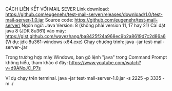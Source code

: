 CÁCH LIÊN KẾT VỚI MAIL SEVER 
Link download: https://github.com/eugenehr/test-mail-server/releases/download/1.0/test-mail-server-1.0.jar
Source code: https://github.com/eugenehr/test-mail-server/
Ngôn ngữ: Java
Version: 8 (không phải version 11, 17 hay 21)
Cài đặt java 8 (JDK 8u361) vào máy: https://gist.github.com/wavezhang/ba8425f24a968ec9b2a8619d7c2d86a6  (Ví dụ: jdk-8u361-windows-x64.exe)
Chạy chương trình: java -jar test-mail-server-<version>.jar <args>

Trong trường hợp máy Windows, bạn gõ lệnh "java" trong Command Prompt không hiểu, tham khảo ở đây: https://www.youtube.com/watch?v=d9ANxJC_P7s

Ví dụ chạy trên terminal. 
java -jar test-mail-server-1.0.jar -s 2225 -p 3335 -m ./
